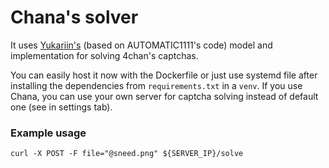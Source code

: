 # Chana's solver

It uses [Yukariin's](https://github.com/drunohazarb/4chan-captcha-solver/issues/1) (based on AUTOMATIC1111's code) model and implementation for solving 4chan's captchas.

You can easily host it now with the Dockerfile or just use systemd file after installing the dependencies from `requirements.txt` in a `venv`. If you use Chana, you can use your own server for captcha solving instead of default one (see in settings tab).



### Example usage
```
curl -X POST -F file="@sneed.png" ${SERVER_IP}/solve
```
